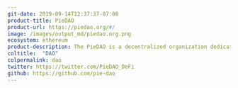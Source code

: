 ```yaml
---
git-date: 2019-09-14T12:37:37-07:00
product-title: PieDAO
product-url: https://piedao.org/#/
image: /images/output_md/piedao.org.png
ecosystem: ethereum
product-description: The PieDAO is a decentralized organization dedicated to bringing market accessibility and economic empowerment through Pie Protocol
coltitle:  "DAO"
colpermalink: dao
twitter: https://twitter.com/PieDAO_DeFi
github: https://github.com/pie-dao
---
```

